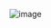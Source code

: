 ![image](https://github.com/ahmetulvi/toDoList/assets/47754871/43a46690-347a-4cc5-8f76-77b8c7216914)
